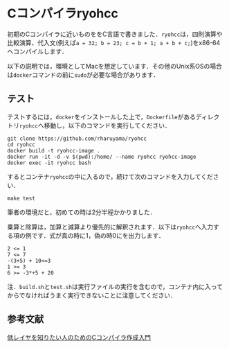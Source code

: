 # Cコンパイラryohcc

初期のCコンパイラに近いものををC言語で書きました．`ryohcc`は，四則演算や比較演算、代入文(例えば`a = 32; b = 23; c = b + 1; a + b + c;`)をx86-64へコンパイルします．

以下の説明では，環境としてMacを想定しています．その他のUnix系OSの場合は`docker`コマンドの前に`sudo`が必要な場合があります．

## テスト

テストするには，`docker`をインストールした上で，`Dockerfile`があるディレクトリ`ryohcc`へ移動し，以下のコマンドを実行してください．

```
git clone https://github.com/rharuyama/ryohcc
cd ryohcc
docker build -t ryohcc-image .
docker run -it -d -v $(pwd):/home/ --name ryohcc ryohcc-image
docker exec -it ryohcc bash
```

するとコンテナ`ryohcc`の中に入るので，続けて次のコマンドを入力してください．

```
make test
```

筆者の環境だと，初めての時は2分半程かかりました．

乗算と除算は，加算と減算より優先的に解釈されます．以下は`ryohcc`へ入力する項の例です．式が真の時に1，偽の時0にを出力します．

```
2 <= 1
7 <= 7
-(3+5) + 10<=3 
1 >= 3
6 >= -3*+5 + 20
```

注．`build.sh`と`test.sh`は実行ファイルの実行を含むので，コンテナ内に入ってからでなければうまく実行できないことに注意してください．

## 参考文献
[低レイヤを知りたい人のためのCコンパイラ作成入門](https://www.sigbus.info/compilerbook)
